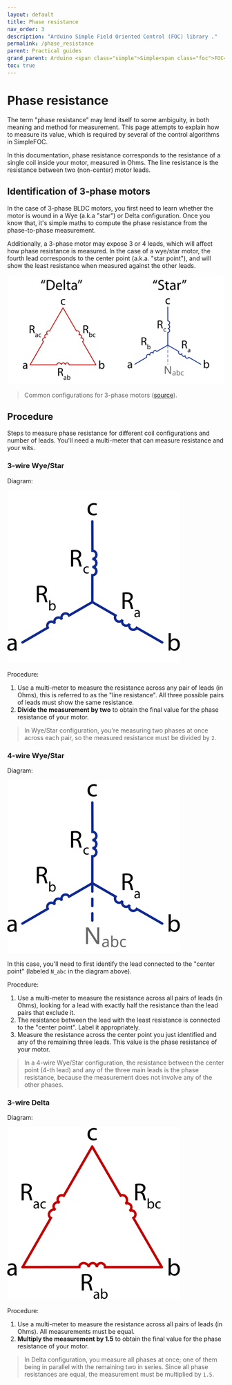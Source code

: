 ```yaml
---
layout: default
title: Phase resistance
nav_order: 3
description: "Arduino Simple Field Oriented Control (FOC) library ."
permalink: /phase_resistance
parent: Practical guides
grand_parent: Arduino <span class="simple">Simple<span class="foc">FOC</span>library</span>
toc: true
---
```



# Phase resistance

The term "phase resistance" may lend itself to some ambiguity, in both meaning and method for measurement. This page attempts to explain how to measure its value, which is required by several of the control algorithms in SimpleFOC.

In this documentation, phase resistance corresponds to the resistance of a single coil inside your motor, measured in Ohms. The line resistance is the resistance between two (non-center) motor leads.

## Identification of 3-phase motors

In the case of 3-phase BLDC motors, you first need to learn whether the motor is wound in a Wye (a.k.a "star") or Delta configuration. Once you know that, it's simple maths to compute the phase resistance from the phase-to-phase measurement.

Additionally, a 3-phase motor may expose 3 or 4 leads, which will affect how phase resistance is measured. In the case of a wye/star motor, the fourth lead corresponds to the center point (a.k.a. "star point"), and will show the least resistance when measured against the other leads.

![3-phase-configurations.svg](extras/Images/3-phase-configurations.svg)

> Common configurations for 3-phase motors ([source](https://en.wikipedia.org/wiki/File:Delta-Star_Transformation.svg)).

## Procedure

Steps to measure phase resistance for different coil configurations and number of leads. You'll need a multi-meter that can measure resistance and your wits.

### 3-wire Wye/Star

Diagram:

![3-phase-3-wire-star.svg](extras/Images/3-phase-3-wire-star.svg "3-phase-3-wire-star.svg")

Procedure:

1. Use a multi-meter to measure the resistance across any pair of leads (in Ohms), this is referred to as the "line resistance". All three possible pairs of leads must show the same resistance.
2. **Divide the measurement by two** to obtain the final value for the phase resistance of your motor.

> In Wye/Star configuration, you're measuring two phases at once across each pair, so the measured resistance must be divided by `2`.

### 4-wire Wye/Star

Diagram:

![3-phase-4-wire-star.svg](extras/Images/3-phase-4-wire-star.svg)

In this case, you'll need to first identify the lead connected to the "center point" (labeled `N_abc` in the diagram above).

Procedure:

1. Use a multi-meter to measure the resistance across all pairs of leads (in Ohms), looking for a lead with exactly half the resistance than the lead pairs that exclude it.
2. The resistance between the lead with the least resistance is connected to the "center point". Label it appropriately.
3. Measure the resistance across the center point you just identified and any of the remaining three leads. This value is the phase resistance of your motor.

> In a 4-wire Wye/Star configuration, the resistance between the center point (4-th lead) and any of the three main leads is the phase resistance, because the measurement does not involve any of the other phases.

### 3-wire Delta

Diagram:

![3-phase-3-wire-delta.svg](extras/Images/3-phase-3-wire-delta.svg)

Procedure:

1. Use a multi-meter to measure the resistance across all pairs of leads (in Ohms). All measurements must be equal.
2. **Multiply the measurement by 1.5** to obtain the final value for the phase resistance of your motor.

> In Delta configuration, you measure all phases at once; one of them being in parallel with the remaining two in series. Since all phase resistances are equal, the measurement must be multiplied by `1.5`.
